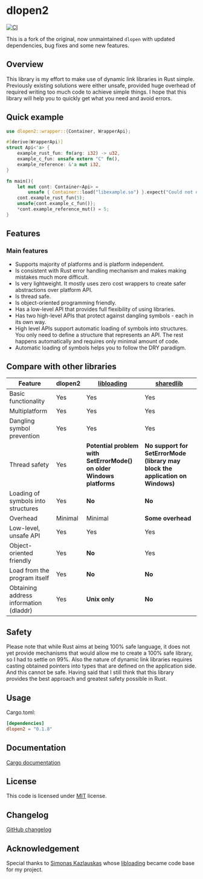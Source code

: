 # dlopen2

[![CI](https://github.com/OpenByteDev/dlopen2/actions/workflows/ci.yml/badge.svg)](https://github.com/OpenByteDev/dlopen2/actions/workflows/ci.yml)

This is a fork of the original, now unmaintained `dlopen` with updated dependencies, bug fixes and some new features.

## Overview

This library is my effort to make use of dynamic link libraries in Rust simple.
Previously existing solutions were either unsafe, provided huge overhead of required writing too much code to achieve simple things.
I hope that this library will help you to quickly get what you need and avoid errors.

## Quick example

```rust
use dlopen2::wrapper::{Container, WrapperApi};

#[derive(WrapperApi)]
struct Api<'a> {
    example_rust_fun: fn(arg: i32) -> u32,
    example_c_fun: unsafe extern "C" fn(),
    example_reference: &'a mut i32,
}

fn main(){
    let mut cont: Container<Api> =
        unsafe { Container::load("libexample.so") }.expect("Could not open library or load symbols");
    cont.example_rust_fun(5);
    unsafe{cont.example_c_fun()};
    *cont.example_reference_mut() = 5;
}
```

## Features

### Main features

* Supports majority of platforms and is platform independent.
* Is consistent with Rust error handling mechanism and makes making mistakes much more difficult.
* Is very lightweight. It mostly uses zero cost wrappers to create safer abstractions over platform API.
* Is thread safe.
* Is object-oriented programming friendly.
* Has a low-level API that provides full flexibility of using libraries.
* Has two high-level APIs that protect against dangling symbols - each in its own way.
* High level APIs support automatic loading of symbols into structures. You only need to define a
    structure that represents an API. The rest happens automatically and requires only minimal amount of code.
* Automatic loading of symbols helps you to follow the DRY paradigm.

## Compare with other libraries

|Feature                             | dlopen2     | [libloading](https://github.com/nagisa/rust_libloading) | [sharedlib](https://github.com/Tyleo/sharedlib) |
|------------------------------------|------------|---------------------------------------------------------|-------------------------------------------------|
| Basic functionality                | Yes        | Yes        | Yes       |
| Multiplatform                      | Yes        | Yes        | Yes       |
|Dangling symbol prevention          | Yes        | Yes        | Yes       |
| Thread safety                      | Yes        | **Potential problem with SetErrorMode() on older Windows platforms** | **No support for SetErrorMode (library may block the application on Windows)**|
| Loading of symbols into structures | Yes        | **No**     | **No**
| Overhead                           | Minimal    | Minimal    | **Some overhead** |
| Low-level, unsafe API              | Yes        | Yes        | Yes       |
| Object-oriented friendly           | Yes        | **No**       | Yes     |
| Load from the program itself       | Yes        | **No**       | **No**  |
| Obtaining address information (dladdr) | Yes    |  **Unix only** | **No**|

## Safety

Please note that while Rust aims at being 100% safe language, it does not yet provide mechanisms that would allow me to create a 100% safe library, so I had to settle on 99%.
Also the nature of dynamic link libraries requires casting obtained pointers into types that are defined on the application side. And this cannot be safe. 
Having said that I still think that this library provides the best approach and greatest safety possible in Rust.

## Usage

Cargo.toml:

```toml
[dependencies]
dlopen2 = "0.1.8"
```

## Documentation

[Cargo documentation](https://docs.rs/dlopen2)

## License

This code is licensed under [MIT](./LICENSE) license.

## Changelog

[GitHub changelog](https://github.com/ahmed-masud/dlopen2/releases)

## Acknowledgement

Special thanks to [Simonas Kazlauskas](https://github.com/nagisa) whose [libloading](https://github.com/nagisa/rust_libloading) became code base for my project.
